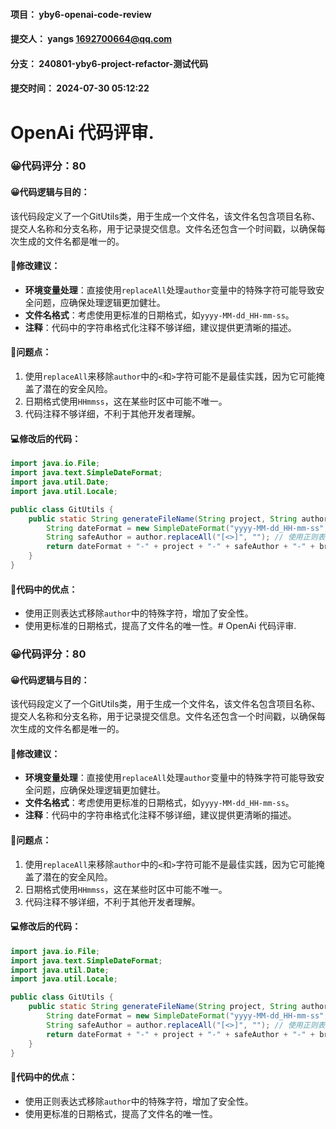 #### 项目： yby6-openai-code-review
#### 提交人： yangs <1692700664@qq.com>
#### 分支： 240801-yby6-project-refactor-测试代码
#### 提交时间： 2024-07-30 05:12:22

# OpenAi 代码评审.

### 😀代码评分：80

#### 😀代码逻辑与目的：

该代码段定义了一个GitUtils类，用于生成一个文件名，该文件名包含项目名称、提交人名称和分支名称，用于记录提交信息。文件名还包含一个时间戳，以确保每次生成的文件名都是唯一的。

#### 🎯修改建议：

- **环境变量处理**：直接使用`replaceAll`处理`author`变量中的特殊字符可能导致安全问题，应确保处理逻辑更加健壮。
- **文件名格式**：考虑使用更标准的日期格式，如`yyyy-MM-dd_HH-mm-ss`。
- **注释**：代码中的字符串格式化注释不够详细，建议提供更清晰的描述。

#### 🤔问题点：

1. 使用`replaceAll`来移除`author`中的`<`和`>`字符可能不是最佳实践，因为它可能掩盖了潜在的安全风险。
2. 日期格式使用`HHmmss`，这在某些时区中可能不唯一。
3. 代码注释不够详细，不利于其他开发者理解。

#### 💻修改后的代码：

```java
import java.io.File;
import java.text.SimpleDateFormat;
import java.util.Date;
import java.util.Locale;

public class GitUtils {
    public static String generateFileName(String project, String author, String branch) {
        String dateFormat = new SimpleDateFormat("yyyy-MM-dd_HH-mm-ss", Locale.US).format(new Date());
        String safeAuthor = author.replaceAll("[<>]", ""); // 使用正则表达式移除特殊字符
        return dateFormat + "-" + project + "-" + safeAuthor + "-" + branch + ".md";
    }
}
```

#### 🌟代码中的优点：

- 使用正则表达式移除`author`中的特殊字符，增加了安全性。
- 使用更标准的日期格式，提高了文件名的唯一性。# OpenAi 代码评审.

### 😀代码评分：80

#### 😀代码逻辑与目的：

该代码段定义了一个GitUtils类，用于生成一个文件名，该文件名包含项目名称、提交人名称和分支名称，用于记录提交信息。文件名还包含一个时间戳，以确保每次生成的文件名都是唯一的。

#### 🎯修改建议：

- **环境变量处理**：直接使用`replaceAll`处理`author`变量中的特殊字符可能导致安全问题，应确保处理逻辑更加健壮。
- **文件名格式**：考虑使用更标准的日期格式，如`yyyy-MM-dd_HH-mm-ss`。
- **注释**：代码中的字符串格式化注释不够详细，建议提供更清晰的描述。

#### 🤔问题点：

1. 使用`replaceAll`来移除`author`中的`<`和`>`字符可能不是最佳实践，因为它可能掩盖了潜在的安全风险。
2. 日期格式使用`HHmmss`，这在某些时区中可能不唯一。
3. 代码注释不够详细，不利于其他开发者理解。

#### 💻修改后的代码：

```java
import java.io.File;
import java.text.SimpleDateFormat;
import java.util.Date;
import java.util.Locale;

public class GitUtils {
    public static String generateFileName(String project, String author, String branch) {
        String dateFormat = new SimpleDateFormat("yyyy-MM-dd_HH-mm-ss", Locale.US).format(new Date());
        String safeAuthor = author.replaceAll("[<>]", ""); // 使用正则表达式移除特殊字符
        return dateFormat + "-" + project + "-" + safeAuthor + "-" + branch + ".md";
    }
}
```

#### 🌟代码中的优点：

- 使用正则表达式移除`author`中的特殊字符，增加了安全性。
- 使用更标准的日期格式，提高了文件名的唯一性。